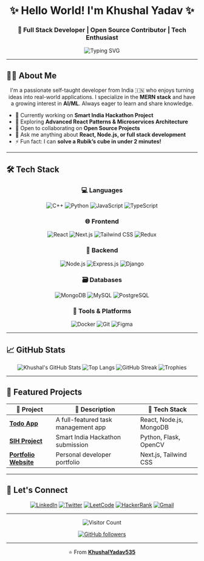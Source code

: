 <!-- README.md -->

<div align="center">

# ✨ Hello World! I'm Khushal Yadav ✨

<h3>🚀 Full Stack Developer | Open Source Contributor | Tech Enthusiast</h3>

<img src="https://readme-typing-svg.herokuapp.com?font=Fira+Code&pause=1000&color=22D3EE&center=true&vCenter=true&width=435&lines=Coding+with+passion;Building+scalable+solutions;Learning+everyday" alt="Typing SVG" />

</div>

---

## 👨‍💻 About Me

<p align="center">
  I'm a passionate self-taught developer from India 🇮🇳 who enjoys turning ideas into real-world applications. I specialize in the <strong>MERN stack</strong> and have a growing interest in <strong>AI/ML</strong>. Always eager to learn and share knowledge.
</p>

- 🔭 Currently working on **Smart India Hackathon Project**
- 🌱 Exploring **Advanced React Patterns & Microservices Architecture**
- 👯 Open to collaborating on **Open Source Projects**
- 💬 Ask me anything about **React, Node.js, or full stack development**
- ⚡ Fun fact: I can **solve a Rubik’s cube in under 2 minutes!**

---

## 🛠 Tech Stack

<div align="center">

### 💻 Languages
![C++](https://img.shields.io/badge/C++-00599C?style=for-the-badge&logo=c%2B%2B&logoColor=white)
![Python](https://img.shields.io/badge/Python-3670A0?style=for-the-badge&logo=python&logoColor=ffdd54)
![JavaScript](https://img.shields.io/badge/JavaScript-F7DF1E?style=for-the-badge&logo=javascript&logoColor=black)
![TypeScript](https://img.shields.io/badge/TypeScript-007ACC?style=for-the-badge&logo=typescript&logoColor=white)

### 🌐 Frontend
![React](https://img.shields.io/badge/React-61DAFB?style=for-the-badge&logo=react&logoColor=black)
![Next.js](https://img.shields.io/badge/Next.js-000?style=for-the-badge&logo=next.js&logoColor=white)
![Tailwind CSS](https://img.shields.io/badge/TailwindCSS-38B2AC?style=for-the-badge&logo=tailwind-css&logoColor=white)
![Redux](https://img.shields.io/badge/Redux-764ABC?style=for-the-badge&logo=redux&logoColor=white)

### 🚀 Backend
![Node.js](https://img.shields.io/badge/Node.js-339933?style=for-the-badge&logo=node.js&logoColor=white)
![Express.js](https://img.shields.io/badge/Express.js-404D59?style=for-the-badge&logo=express&logoColor=white)
![Django](https://img.shields.io/badge/Django-092E20?style=for-the-badge&logo=django&logoColor=white)

### 🗃 Databases
![MongoDB](https://img.shields.io/badge/MongoDB-4ea94b?style=for-the-badge&logo=mongodb&logoColor=white)
![MySQL](https://img.shields.io/badge/MySQL-00758F?style=for-the-badge&logo=mysql&logoColor=white)
![PostgreSQL](https://img.shields.io/badge/PostgreSQL-336791?style=for-the-badge&logo=postgresql&logoColor=white)

### 🔧 Tools & Platforms
![Docker](https://img.shields.io/badge/Docker-2496ED?style=for-the-badge&logo=docker&logoColor=white)
![Git](https://img.shields.io/badge/Git-F05032?style=for-the-badge&logo=git&logoColor=white)
![Figma](https://img.shields.io/badge/Figma-F24E1E?style=for-the-badge&logo=figma&logoColor=white)

</div>

---

## 📈 GitHub Stats

<div align="center">

![Khushal's GitHub Stats](https://github-readme-stats.vercel.app/api?username=KhushalYadav535&show_icons=true&theme=radical&include_all_commits=true&count_private=true)
![Top Langs](https://github-readme-stats.vercel.app/api/top-langs/?username=KhushalYadav535&layout=compact&langs_count=8&theme=radical)
![GitHub Streak](https://github-readme-streak-stats.herokuapp.com/?user=KhushalYadav535&theme=radical)
![Trophies](https://github-profile-trophy.vercel.app/?username=KhushalYadav535&theme=radical&no-frame=true&no-bg=true&margin-w=15&column=7)

</div>

---

## 🌟 Featured Projects

<div align="center">

| 💼 Project | 📄 Description | 🧰 Tech Stack |
|-----------|----------------|---------------|
| [**Todo App**](https://github.com/KhushalYadav535/Todo-website) | A full-featured task management app | React, Node.js, MongoDB |
| [**SIH Project**](https://sih.gov.in/sih2023PS) | Smart India Hackathon submission | Python, Flask, OpenCV |
| [**Portfolio Website**](https://github.com/KhushalYadav535/portfolio) | Personal developer portfolio | Next.js, Tailwind CSS |

</div>

---

## 🤝 Let's Connect

<div align="center">

[![LinkedIn](https://img.shields.io/badge/-LinkedIn-0077B5?style=for-the-badge&logo=linkedin&logoColor=white)](https://www.linkedin.com/in/khushal-yadav-27a178220/)
[![Twitter](https://img.shields.io/badge/-Twitter-1DA1F2?style=for-the-badge&logo=twitter&logoColor=white)](https://twitter.com/yourhandle)
[![LeetCode](https://img.shields.io/badge/-LeetCode-FFA116?style=for-the-badge&logo=leetcode&logoColor=black)](https://leetcode.com/khushalyadav535/)
[![HackerRank](https://img.shields.io/badge/-HackerRank-2EC866?style=for-the-badge&logo=HackerRank&logoColor=white)](https://www.hackerrank.com/khushalyadav535)
[![Gmail](https://img.shields.io/badge/-Gmail-D14836?style=for-the-badge&logo=gmail&logoColor=white)](mailto:your.email@example.com)

</div>

---

<div align="center">

![Visitor Count](https://komarev.com/ghpvc/?username=KhushalYadav535&label=Profile%20Views&color=0e75b6&style=flat)
  
[![GitHub followers](https://img.shields.io/github/followers/KhushalYadav535?label=Follow&style=social)](https://github.com/KhushalYadav535)

---

⭐️ From [**KhushalYadav535**](https://github.com/KhushalYadav535)

</div>
